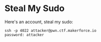 
# Steal My Sudo

Here's an account, steal my sudo:

```
ssh -p 4022 attacker@pwn.ctf.makerforce.io
password: attacker
```
